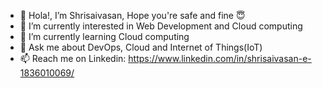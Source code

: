 - 👋 Hola!, I’m Shrisaivasan, Hope you're safe and fine 😇
- 👀 I’m currently interested in Web Development and Cloud computing
- 🌱 I’m currently learning Cloud computing
- 🧠 Ask me about DevOps, Cloud and Internet of Things(IoT)
- 📫 Reach me on Linkedin: https://www.linkedin.com/in/shrisaivasan-e-1836010069/

<!---
Shrisaivasan/Shrisaivasan is a ✨ special ✨ repository because its `README.md` (this file) appears on your GitHub profile.
You can click the Preview link to take a look at your changes.
--->
